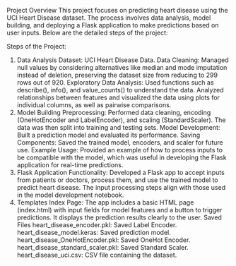 Project Overview
This project focuses on predicting heart disease using the UCI Heart Disease dataset. The process involves data analysis, model building, and deploying a Flask application to make predictions based on user inputs. Below are the detailed steps of the project:

Steps of the Project:
1. Data Analysis
Dataset: UCI Heart Disease Data.
Data Cleaning: Managed null values by considering alternatives like median and mode imputation instead of deletion, preserving the dataset size from reducing to 299 rows out of 920.
Exploratory Data Analysis: Used functions such as describe(), info(), and value_counts() to understand the data. Analyzed relationships between features and visualized the data using plots for individual columns, as well as pairwise comparisons.
2. Model Building
Preprocessing: Performed data cleaning, encoding (OneHotEncoder and LabelEncoder), and scaling (StandardScaler). The data was then split into training and testing sets.
Model Development: Built a prediction model and evaluated its performance.
Saving Components: Saved the trained model, encoders, and scaler for future use.
Example Usage: Provided an example of how to process inputs to be compatible with the model, which was useful in developing the Flask application for real-time predictions.
3. Flask Application
Functionality: Developed a Flask app to accept inputs from patients or doctors, process them, and use the trained model to predict heart disease. The input processing steps align with those used in the model development notebook.
4. Templates
Index Page: The app includes a basic HTML page (index.html) with input fields for model features and a button to trigger predictions. It displays the prediction results clearly to the user.
Saved Files
heart_disease_encoder.pkl: Saved Label Encoder.
heart_disease_model.keras: Saved prediction model.
heart_disease_OneHotEncoder.pkl: Saved OneHot Encoder.
heart_disease_standard_scaler.pkl: Saved Standard Scaler.
heart_disease_uci.csv: CSV file containing the dataset.
